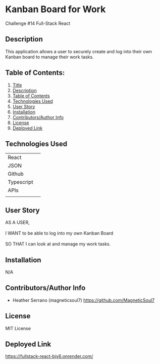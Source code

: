 # Kanban Board for Work

Challenge #14 Full-Stack React

## Description 

This application allows a user to securely create and log into their own Kanban board to manage their work tasks.

## Table of Contents: 

1. [Title](#kanban-board-for-work) 
2. [Description](#description) 
3. [Table of Contents](#table-of-contents) 
4. [Technologies Used](#technologies-used) 
5. [User Story](#user-story) 
6. [Installation](#installation) 
7. [Contributors/Author Info](#contributorsauthor-info) 
8. [License](#license) 
9. [Deployed Link](#deployed-link) 

## Technologies Used

|        |  | 
| ------------- |:-------------:| 
| React                      |  | 
| JSON                       |  | 
| Github                     |  |
| Typescript                 |  |
| APIs                       |  |
|                               |

## User Story 

AS A USER,
<br>
<br>
I WANT to be able to log into my own Kanban Board
<br>
<br>
SO THAT I can look at and manage my work tasks.
<br>

## Installation 

N/A

## Contributors/Author Info

* Heather Serrano (magneticsoul7) https://github.com/MagneticSoul7 

## License

MIT License

## Deployed Link

https://fullstack-react-bjy6.onrender.com/ 
